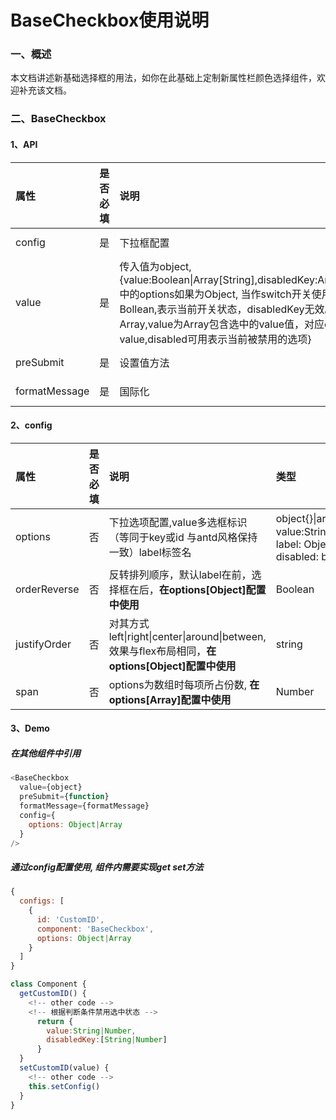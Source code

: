 # BaseCheckbox使用说明

### 一、概述

本文档讲述新基础选择框的用法，如你在此基础上定制新属性栏颜色选择组件，欢迎补充该文档。

### 二、BaseCheckbox

#### 1、API

属性|是否必填|说明|类型|默认值
:--|:--:|:--|:--|:--  
config|是|下拉框配置|object| --
value|是|传入值为object,{value:Boolean&#124;Array[String],disabledKey:Array[String],config中的options如果为Object, 当作switch开关使用, checked值为Bollean,表示当前开关状态，disabledKey无效。如果options为Array,value为Array包含选中的value值，对应options配置中的value,disabled可用表示当前被禁用的选项}|null|--
preSubmit|是|设置值方法|function(value)|--
formatMessage|是|国际化|function|--

#### 2、config

属性|是否必填|说明|类型|默认值
:--|:--:|:--|:--|:--
options|否|下拉选项配置,value多选框标识（等同于key或id 与antd风格保持一致）label标签名|object{}&#124;array[]，[{ value:String&#124;Number, label: Object{}, disabled: boolean }]| --
orderReverse|否|反转排列顺序，默认label在前，选择框在后，**在options[Object]配置中使用**|Boolean| flase
justifyOrder|否|对其方式 left&#124;right&#124;center&#124;around&#124;between,效果与flex布局相同，**在options[Object]配置中使用**|string| left
span|否|options为数组时每项所占份数, **在options[Array]配置中使用**|Number|6

#### 3、Demo

##### 在其他组件中引用

```javascript
<BaseCheckbox
  value={object}
  preSubmit={function}
  formatMessage={formatMessage}
  config={
    options: Object|Array
  }
/>
```

##### 通过config配置使用, 组件内需要实现get set方法

```javascript
{
  configs: [
    {
      id: 'CustomID',
      component: 'BaseCheckbox',
      options: Object|Array
    }
  ]
}
```

```javascript
class Component {
  getCustomID() {
    <!-- other code -->
    <!-- 根据判断条件禁用选中状态 -->
      return {
        value:String|Number,
        disabledKey:[String|Number]
      }
  }
  setCustomID(value) {
    <!-- other code -->
    this.setConfig()
  }
}
```
